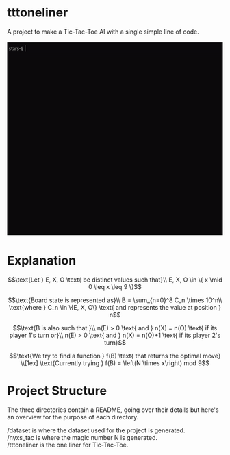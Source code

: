 # tttoneliner
A project to make a Tic-Tac-Toe AI with a single simple line of code.  
<br>
<img 
    src="/assets/tttol.gif" 
    width="800" 
    height="450"
/>

# Explanation
```math
\text{Let } E, X, O \text{ be distinct values such that}\\
E, X, O \in \{ x \mid 0 \leq x \leq 9 \}
```

```math
\text{Board state is represented as}\\
B = \sum_{n=0}^8 C_n \times 10^n\\
\text{where } C_n \in \{E, X, O\} \text{ and represents the value at position } n
```

```math
\text{B is also such that }\\
n(E) > 0 \text{ and } n(X) = n(O) \text{ if its player 1's turn or}\\
n(E) > 0 \text{ and } n(X) = n(O)+1 \text{ if its player 2's turn}
```


```math
\text{We try to find a function } f(B) \text{ that returns the optimal move}
\\[1ex]
\text{Currently trying } f(B) = \left(N \times x\right) mod 9
```

# Project Structure
The three directories contain a README, going over their details but here's an overview for the purpose of each directory.  
  
/dataset is where the dataset used for the project is generated.  
/nyxs_tac is where the magic number N is generated.  
/tttoneliner is the one liner for Tic-Tac-Toe.